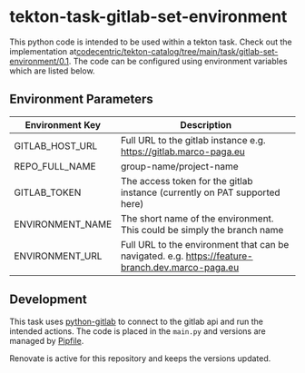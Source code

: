 # tekton-task-gitlab-set-environment

This python code is intended to be used within a tekton task.  Check out the implementation at[codecentric/tekton-catalog/tree/main/task/gitlab-set-environment/0.1](https://github.com/codecentric/tekton-catalog/tree/main/task/gitlab-set-environment/0.1).
The code can be configured using environment variables which are listed below.

## Environment Parameters

| Environment Key | Description                                                                                      |
|-----------------|--------------------------------------------------------------------------------------------------|
|GITLAB_HOST_URL  | Full URL to the gitlab instance e.g. https://gitlab.marco-paga.eu                                |
|REPO_FULL_NAME   | group-name/project-name                                                                          |
|GITLAB_TOKEN     | The access token for the gitlab instance (currently on PAT supported here)                       |
|ENVIRONMENT_NAME | The short name of the environment. This could be simply the branch name                          |
|ENVIRONMENT_URL  | Full URL to the environment that can be navigated. e.g. https://feature-branch.dev.marco-paga.eu |

## Development

This task uses [python-gitlab](https://python-gitlab.readthedocs.io/en/stable/#) to connect to the gitlab api and run the intended actions.
The code is placed in the `main.py` and versions are managed by [Pipfile](https://github.com/pypa/pipfile).

Renovate is active for this repository and keeps the versions updated.
